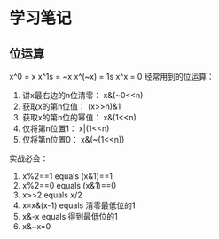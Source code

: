 # 学习笔记

## 位运算
x^0 = x
x^1s = ~x
x^(~x) = 1s
x^x = 0
经常用到的位运算：
1. 讲x最右边的n位清零： x&(~0<<n)
2. 获取x的第n位值： (x>>n)&1
3. 获取x的第n位的幂值： x&(1<<n)
4. 仅将第n位置1： x|(1<<n)
5. 仅将第n位置0： x&(~(1<<n))

实战必会：
1. x%2==1  equals (x&1)==1
2. x%2==0  equals (x&1)==0
3. x>>2    equals x/2
4. x=x&(x-1) equals 清零最低位的1
5. x&-x    equals   得到最低位的1
6. x&~x=0